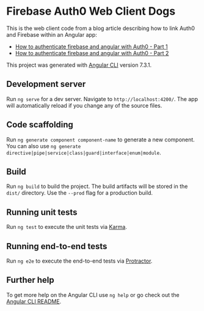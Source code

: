 # Firebase Auth0 Web Client Dogs

This is the web client code from a blog article describing how to link Auth0 and Firebase within an Angular app: 

* [How to authenticate firebase and angular with Auth0 - Part 1](https://auth0.com/blog/how-to-authenticate-firebase-and-angular-with-auth0-part-1/) 
* [How to authenticate firebase and angular with Auth0 - Part 2](https://auth0.com/blog/how-to-authenticate-firebase-and-angular-with-auth0-part-2/)

This project was generated with [Angular CLI](https://github.com/angular/angular-cli) version 7.3.1.

## Development server

Run `ng serve` for a dev server. Navigate to `http://localhost:4200/`. The app will automatically reload if you change any of the source files.

## Code scaffolding

Run `ng generate component component-name` to generate a new component. You can also use `ng generate directive|pipe|service|class|guard|interface|enum|module`.

## Build

Run `ng build` to build the project. The build artifacts will be stored in the `dist/` directory. Use the `--prod` flag for a production build.

## Running unit tests

Run `ng test` to execute the unit tests via [Karma](https://karma-runner.github.io).

## Running end-to-end tests

Run `ng e2e` to execute the end-to-end tests via [Protractor](http://www.protractortest.org/).

## Further help

To get more help on the Angular CLI use `ng help` or go check out the [Angular CLI README](https://github.com/angular/angular-cli/blob/master/README.md).
